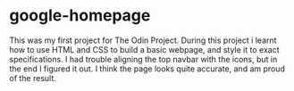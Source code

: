 # google-homepage

This was my first project for The Odin Project.
During this project i learnt how to use HTML and CSS to build a basic webpage, and style it to exact specifications. I had trouble aligning the top navbar with the icons, but in the end I figured it out.
I think the page looks quite accurate, and am proud of the result.
